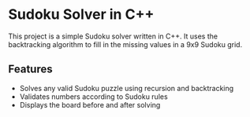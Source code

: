 # Sudoku Solver in C++

This project is a simple Sudoku solver written in C++. It uses the backtracking algorithm to fill in the missing values in a 9x9 Sudoku grid.

## Features

- Solves any valid Sudoku puzzle using recursion and backtracking
- Validates numbers according to Sudoku rules
- Displays the board before and after solving
